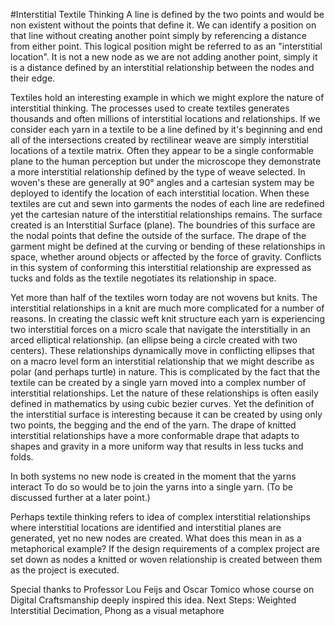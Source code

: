 #Interstitial Textile Thinking
A line is defined by the two points and would be non existent without the points that define it. We can identify a position on that line without creating another point simply by referencing a distance from either point.  This logical position might be referred to as an "interstitial location".  It is not a new node as we are not adding another point, simply it is a distance defined by an interstitial relationship between the nodes and their edge.    

Textiles hold an interesting example in which we might explore the nature of interstitial thinking. The processes used to create textiles generates thousands and often millions of interstitial locations and relationships.  If we consider each yarn in a textile to be a line defined by it's beginning and end all of the intersections created by rectilinear weave are simply interstitial locations of a textile matrix.  Often they appear to be a single conformable plane to the human perception but under the microscope they demonstrate a more interstitial relationship defined by the type of weave selected.  In woven's these are generally at 90° angles and a cartesian system may be deployed to identify the location of each interstitial location.  When these textiles are cut and sewn into garments the nodes of each line are redefined yet the cartesian nature of the interstitial relationships remains.  The surface created is an Interstitial Surface (plane).  The boundries of this surface are the nodal points that define the outside of the surface.   The drape of the garment might be defined at the curving or bending of these relationships in space, whether around objects or affected by the force of gravity.  Conflicts in this system of conforming this interstitial relationship are expressed as tucks and folds as the textile negotiates its relationship in space.  

Yet more than half of the textiles worn today are not wovens but knits.  The interstitial relationships in a knit are much more complicated for a number of reasons.  In creating the classic weft knit structure each yarn is experiencing two interstitial forces on a micro scale that navigate the interstitially in an arced elliptical relationship. (an ellipse being a circle created with two centers).  These relationships dynamically move in conflicting ellipses that on a macro level form an interstitial relationship that we might describe as polar (and perhaps turtle) in nature.  This is complicated by the fact that the textile can be created by a single yarn moved into a complex number of interstitial relationships.  Let the nature of these relationships is often easily defined in mathematics by using cubic bezier curves.  Yet the definition of the interstitial surface is interesting because it can be created by using only two points, the begging and the end of the yarn. The drape of knitted interstitial relationships have a more conformable drape that adapts to shapes and gravity in a more uniform way that results in less tucks and folds.

In both systems no new node is created in the moment that the yarns interact To do so would be to join the yarns into a single yarn.  (To be discussed further at a later point.) 

Perhaps textile thinking refers to idea of complex interstitial relationships where interstitial locations are identified and interstitial planes are generated,  yet no new nodes are created.  What does this mean in as a metaphorical example?  If the design requirements of a complex project are set down as nodes a knitted or woven relationship is created between them as the project is executed.  

Special thanks to Professor Lou Feijs and Oscar Tomico whose course on Digital Craftsmanship deeply inspired this idea.
Next Steps: Weighted Interstitial Decimation, Phong as a visual metaphore
